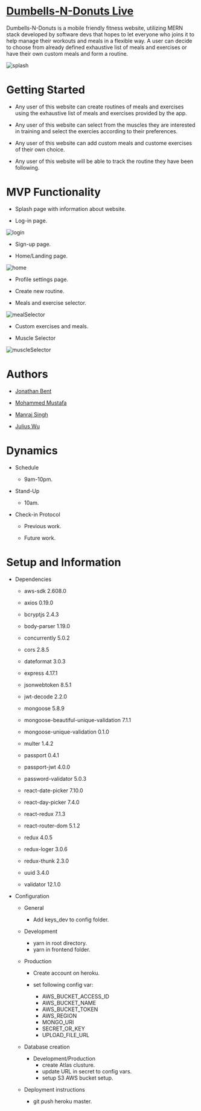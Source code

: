 # [Dumbells-N-Donuts Live](http://dumbells-n-donuts.herokuapp.com/#/)

Dumbells-N-Donuts is a mobile friendly fitness website, utilizing MERN stack developed by software devs that hopes to let everyone who joins it to help manage their workouts and meals in a flexible way. A user can decide to choose from already defined exhaustive list of meals and exercises or have their own custom meals and form a routine.

![splash](https://github.com/jonbent/dumbells-n-do-nots/blob/master/frontend/public/readme/mern_gif.gif)

# Getting Started

* Any user of this website can create routines of meals and exercises using the exhaustive list of meals and exercises provided by the app.

* Any user of this website can select from the muscles they are interested in training and select the exercies according to their preferences.

* Any user of this website can add custom meals and custome exercises of their own choice.

* Any user of this website will be able to track the routine they have been following.

# MVP Functionality 

* Splash page with information about website.

* Log-in page.

![login](https://github.com/jonbent/dumbells-n-do-nots/blob/master/frontend/public/readme/login.png)

* Sign-up page.

* Home/Landing page.

![home](https://github.com/jonbent/dumbells-n-do-nots/blob/master/frontend/public/readme/home.png)

* Profile settings page.

* Create new routine.

* Meals and exercise selector.

![mealSelector](https://github.com/jonbent/dumbells-n-do-nots/blob/master/frontend/public/readme/meal_selector.png)

* Custom exercises and meals.

* Muscle Selector

![muscleSelector](https://github.com/jonbent/dumbells-n-do-nots/blob/master/frontend/public/readme/muscle.gif)


# Authors

* [Jonathan Bent](https://github.com/jonbent)

* [Mohammed Mustafa](https://github.com/mmmymustafa)

* [Manraj Singh](https://github.com/mskhokhar)

* [Julius Wu](https://github.com/juliuswuwu)

# Dynamics 

* Schedule

  * 9am-10pm.
  
* Stand-Up

  * 10am.
  
* Check-in Protocol

  * Previous work.
  
  * Future work.


# Setup and Information

* Dependencies

  * aws-sdk 2.608.0
  
  * axios 0.19.0
  
  * bcryptjs 2.4.3
  
  * body-parser 1.19.0
  
  * concurrently 5.0.2
  
  * cors 2.8.5
  
  * dateformat 3.0.3
  
  * express 4.17.1
  
  * jsonwebtoken 8.5.1
  
  * jwt-decode 2.2.0
  
  * mongoose 5.8.9
  
  * mongoose-beautiful-unique-validation 7.1.1
  
  * mongoose-unique-validation 0.1.0
  
  * multer 1.4.2
  
  * passport 0.4.1
  
  * passport-jwt 4.0.0
  
  * password-validator 5.0.3
  
  * react-date-picker 7.10.0
  
  * react-day-picker 7.4.0
  
  * react-redux 7.1.3
  
  * react-router-dom 5.1.2
  
  * redux 4.0.5
  
  * redux-loger 3.0.6
  
  * redux-thunk 2.3.0
  
  * uuid 3.4.0
  
  * validator 12.1.0

* Configuration

  * General
    * Add keys_dev to config folder.
   
  * Development
    * yarn in root directory.
    * yarn in frontend folder.
    
  * Production
    * Create account on heroku.
    
    * set following config var:
      * AWS_BUCKET_ACCESS_ID
      * AWS_BUCKET_NAME
      * AWS_BUCKET_TOKEN
      * AWS_REGION
      * MONGO_URI
      * SECRET_OR_KEY
      * UPLOAD_FILE_URL
      
   * Database creation
   
     * Development/Production
       * create Atlas clusture.
       * update URL in secret to config vars.
       * setup S3 AWS bucket setup.
       
   * Deployment instructions
     * git push heroku master.
